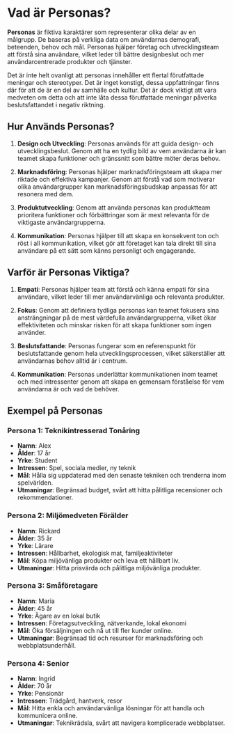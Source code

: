 # Vad är Personas?

**Personas** är fiktiva karaktärer som representerar olika delar av en målgrupp. De baseras på verkliga data om användarnas demografi, beteenden, behov och mål. Personas hjälper företag och utvecklingsteam att förstå sina användare, vilket leder till bättre designbeslut och mer användarcentrerade produkter och tjänster.

Det är inte helt ovanligt att personas innehåller ett flertal förutfattade meningar och stereotyper. Det är inget konstigt, dessa uppfattningar finns där för att de är en del av samhälle och kultur. Det är dock viktigt att vara medveten om detta och att inte låta dessa förutfattade meningar påverka beslutsfattandet i negativ riktning.

## Hur Används Personas?

1. **Design och Utveckling**: Personas används för att guida design- och utvecklingsbeslut. Genom att ha en tydlig bild av vem användarna är kan teamet skapa funktioner och gränssnitt som bättre möter deras behov.
   
2. **Marknadsföring**: Personas hjälper marknadsföringsteam att skapa mer riktade och effektiva kampanjer. Genom att förstå vad som motiverar olika användargrupper kan marknadsföringsbudskap anpassas för att resonera med dem.

3. **Produktutveckling**: Genom att använda personas kan produktteam prioritera funktioner och förbättringar som är mest relevanta för de viktigaste användargrupperna.

4. **Kommunikation**: Personas hjälper till att skapa en konsekvent ton och röst i all kommunikation, vilket gör att företaget kan tala direkt till sina användare på ett sätt som känns personligt och engagerande.

## Varför är Personas Viktiga?

1. **Empati**: Personas hjälper team att förstå och känna empati för sina användare, vilket leder till mer användarvänliga och relevanta produkter.
   
2. **Fokus**: Genom att definiera tydliga personas kan teamet fokusera sina ansträngningar på de mest värdefulla användargrupperna, vilket ökar effektiviteten och minskar risken för att skapa funktioner som ingen använder.

3. **Beslutsfattande**: Personas fungerar som en referenspunkt för beslutsfattande genom hela utvecklingsprocessen, vilket säkerställer att användarnas behov alltid är i centrum.

4. **Kommunikation**: Personas underlättar kommunikationen inom teamet och med intressenter genom att skapa en gemensam förståelse för vem användarna är och vad de behöver.

## Exempel på Personas

### Persona 1: Teknikintresserad Tonåring
- **Namn**: Alex
- **Ålder**: 17 år
- **Yrke**: Student
- **Intressen**: Spel, sociala medier, ny teknik
- **Mål**: Hålla sig uppdaterad med den senaste tekniken och trenderna inom spelvärlden.
- **Utmaningar**: Begränsad budget, svårt att hitta pålitliga recensioner och rekommendationer.

### Persona 2: Miljömedveten Förälder
- **Namn**: Rickard
- **Ålder**: 35 år
- **Yrke**: Lärare
- **Intressen**: Hållbarhet, ekologisk mat, familjeaktiviteter
- **Mål**: Köpa miljövänliga produkter och leva ett hållbart liv.
- **Utmaningar**: Hitta prisvärda och pålitliga miljövänliga produkter.

### Persona 3: Småföretagare
- **Namn**: Maria
- **Ålder**: 45 år
- **Yrke**: Ägare av en lokal butik
- **Intressen**: Företagsutveckling, nätverkande, lokal ekonomi
- **Mål**: Öka försäljningen och nå ut till fler kunder online.
- **Utmaningar**: Begränsad tid och resurser för marknadsföring och webbplatsunderhåll.

### Persona 4: Senior
- **Namn**: Ingrid
- **Ålder**: 70 år
- **Yrke**: Pensionär
- **Intressen**: Trädgård, hantverk, resor
- **Mål**: Hitta enkla och användarvänliga lösningar för att handla och kommunicera online.
- **Utmaningar**: Teknikrädsla, svårt att navigera komplicerade webbplatser.


